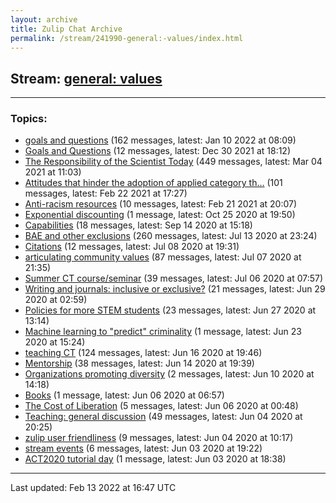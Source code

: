 ```yaml
---
layout: archive
title: Zulip Chat Archive
permalink: /stream/241990-general:-values/index.html
---
```


## Stream: [general: values](https://mattecapu.github.io/ct-zulip-archive/stream/241990-general:-values/index.html)
---

### Topics:

* [goals and questions](topic/goals.20and.20questions.html) (162 messages, latest: Jan 10 2022 at 08:09)
* [Goals and Questions](topic/Goals.20and.20Questions.html) (12 messages, latest: Dec 30 2021 at 18:12)
* [The Responsibility of the Scientist Today](topic/The.20Responsibility.20of.20the.20Scientist.20Today.html) (449 messages, latest: Mar 04 2021 at 11:03)
* [Attitudes that hinder the adoption of applied category th...](topic/Attitudes.20that.20hinder.20the.20adoption.20of.20applied.20category.20th.2E.2E.2E.html) (101 messages, latest: Feb 22 2021 at 17:27)
* [Anti-racism resources](topic/Anti-racism.20resources.html) (10 messages, latest: Feb 21 2021 at 20:07)
* [Exponential discounting](topic/Exponential.20discounting.html) (1 message, latest: Oct 25 2020 at 19:50)
* [Capabilities](topic/Capabilities.html) (18 messages, latest: Sep 14 2020 at 15:18)
* [BAE and other exclusions](topic/BAE.20and.20other.20exclusions.html) (260 messages, latest: Jul 13 2020 at 23:24)
* [Citations](topic/Citations.html) (12 messages, latest: Jul 08 2020 at 19:31)
* [articulating community values](topic/articulating.20community.20values.html) (87 messages, latest: Jul 07 2020 at 21:35)
* [Summer CT course/seminar](topic/Summer.20CT.20course.2Fseminar.html) (39 messages, latest: Jul 06 2020 at 07:57)
* [Writing and journals: inclusive or exclusive?](topic/Writing.20and.20journals.3A.20inclusive.20or.20exclusive.3F.html) (21 messages, latest: Jun 29 2020 at 02:59)
* [Policies for more STEM students](topic/Policies.20for.20more.20STEM.20students.html) (23 messages, latest: Jun 27 2020 at 13:14)
* [Machine learning to "predict" criminality](topic/Machine.20learning.20to.20.22predict.22.20criminality.html) (1 message, latest: Jun 23 2020 at 15:24)
* [teaching CT](topic/teaching.20CT.html) (124 messages, latest: Jun 16 2020 at 19:46)
* [Mentorship](topic/Mentorship.html) (38 messages, latest: Jun 14 2020 at 19:39)
* [Organizations promoting diversity](topic/Organizations.20promoting.20diversity.html) (2 messages, latest: Jun 10 2020 at 14:18)
* [Books](topic/Books.html) (1 message, latest: Jun 06 2020 at 06:57)
* [The Cost of Liberation](topic/The.20Cost.20of.20Liberation.html) (5 messages, latest: Jun 06 2020 at 00:48)
* [Teaching: general discussion](topic/Teaching.3A.20general.20discussion.html) (49 messages, latest: Jun 04 2020 at 20:25)
* [zulip user friendliness](topic/zulip.20user.20friendliness.html) (9 messages, latest: Jun 04 2020 at 10:17)
* [stream events](topic/stream.20events.html) (6 messages, latest: Jun 03 2020 at 19:22)
* [ACT2020 tutorial day](topic/ACT2020.20tutorial.20day.html) (1 message, latest: Jun 03 2020 at 18:38)

<hr><p>Last updated: Feb 13 2022 at 16:47 UTC</p>